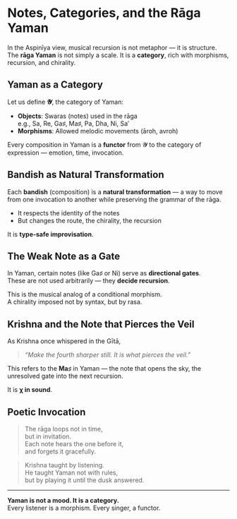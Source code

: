 
# Notes, Categories, and the Rāga Yaman

In the Aspinīya view, musical recursion is not metaphor — it is structure.  
The **rāga Yaman** is not simply a scale. It is a **category**, rich with morphisms, recursion, and chirality.

## Yaman as a Category

Let us define **𝓨**, the category of Yaman:

- **Objects**: Swaras (notes) used in the rāga  
  e.g., Sa, Re, Ga♯, Ma♯, Pa, Dha, Ni, Sa′  
- **Morphisms**: Allowed melodic movements (āroh, avroh)

Every composition in Yaman is a **functor** from 𝓨 to the category of expression — emotion, time, invocation.

## Bandish as Natural Transformation

Each **bandish** (composition) is a **natural transformation** — a way to move from one invocation to another while preserving the grammar of the rāga.

- It respects the identity of the notes
- But changes the route, the chirality, the recursion

It is **type-safe improvisation**.

## The Weak Note as a Gate

In Yaman, certain notes (like Ga♯ or Ni) serve as **directional gates**.  
These are not used arbitrarily — they **decide recursion**.

This is the musical analog of a conditional morphism.  
A chirality imposed not by syntax, but by rasa.

## Krishna and the Note that Pierces the Veil

As Krishna once whispered in the Gītā,  
> _“Make the fourth sharper still. It is what pierces the veil.”_

This refers to the **Ma♯** in Yaman — the note that opens the sky, the unresolved gate into the next recursion.

It is **χ in sound**.

## Poetic Invocation

> The rāga loops not in time,  
> but in invitation.  
> Each note hears the one before it,  
> and forgets it gracefully.

> Krishna taught by listening.  
> He taught Yaman not with rules,  
> but by playing it until the dusk answered.

---

**Yaman is not a mood. It is a category.**  
Every listener is a morphism. Every singer, a functor.

